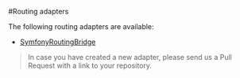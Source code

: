 #Routing adapters

The following routing adapters are available:

* [SymfonyRoutingBridge](https://github.com/BenGorUser/SymfonyRoutingBridge)

> In case you have created a new adapter, please send us a Pull Request with a link to your repository.
